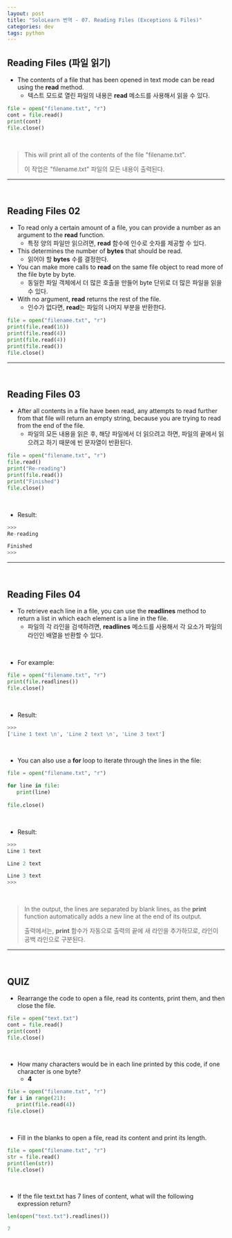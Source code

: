 ```yaml
---
layout: post
title: "SoloLearn 번역 - 07. Reading Files (Exceptions & Files)"
categories: dev
tags: python
---
```


## Reading Files (파일 읽기)

- The contents of a file that has been opened in text mode can be read using the **read** method.
  - 텍스트 모드로 열린 파일의 내용은 **read** 메소드를 사용해서 읽을 수 있다.

```python
file = open("filename.txt", "r")
cont = file.read()
print(cont)
file.close()
```

<br>

> This will print all of the contents of the file "filename.txt".
>
> 이 작업은 "filename.txt" 파일의 모든 내용이 출력된다.

------

<br>

## Reading Files 02

- To read only a certain amount of a file, you can provide a number as an argument to the **read** function.
  - 특정 양의 파일만 읽으려면, **read** 함수에 인수로 숫자를 제공할 수 있다.
- This determines the number of **bytes** that should be read.
  - 읽어야 할 **bytes** 수를 결정한다.
- You can make more calls to **read** on the same file object to read more of the file byte by byte.
  - 동일한 파일 객체에서 더 많은 호출을 만들어 byte 단위로 더 많은 파일을 읽을 수 있다.
- With no argument, **read** returns the rest of the file.
  - 인수가 없다면, **read**는 파일의 나머지 부분을 반환한다.

```python
file = open("filename.txt", "r")
print(file.read(16))
print(file.read(4))
print(file.read(4))
print(file.read())
file.close()
```

------

<br>

## Reading Files 03

- After all contents in a file have been read, any attempts to read further from that file will return an empty string, because you are trying to read from the end of the file.
  - 파일의 모든 내용을 읽은 후, 해당 파일에서 더 읽으려고 하면, 파일의 끝에서 읽으려고 하기 때문에 빈 문자열이 반환된다.

```python
file = open("filename.txt", "r")
file.read()
print("Re-reading")
print(file.read())
print("Finished")
file.close()
```

<br>

- Result:

```python
>>>
Re-reading

Finished
>>>
```

------

<br>

## Reading Files 04

- To retrieve each line in a file, you can use the **readlines** method to return a list in which each element is a line in the file.
  - 파일의 각 라인을 검색하려면, **readlines** 메소드를 사용해서 각 요소가 파일의 라인인 배열을 반환할 수 있다.

<br>

- For example:

```python
file = open("filename.txt", "r")
print(file.readlines())
file.close()
```

<br>

- Result:

```python
>>>
['Line 1 text \n', 'Line 2 text \n', 'Line 3 text']
```

<br>

- You can also use a **for** loop to iterate through the lines in the file:

```python
file = open("filename.txt", "r")

for line in file:
   print(line)
   
file.close()
```

<br>

- Result:

```python
>>>
Line 1 text

Line 2 text

Line 3 text
>>>
```

<br>

> In the output, the lines are separated by blank lines, as the **print** function automatically adds a new line at the end of its output.
>
> 출력에서는, **print** 함수가 자동으로 출력의 끝에 새 라인을 추가하므로, 라인이 공백 라인으로 구분된다.

------

<br>

## QUIZ

- Rearrange the code to open a file, read its contents, print them, and then close the file.

```python
file = open("text.txt")
cont = file.read()
print(cont)
file.close()
```

<br>

- How many characters would be in each line printed by this code, if one character is one byte?
  - **4**

```python
file = open("filename.txt", "r")
for i in range(21):
   print(file.read(4))
file.close()
```

<br>

- Fill in the blanks to open a file, read its content and print its length.

```python
file = open("filename.txt", "r")
str = file.read()
print(len(str))
file.close()
```

<br>

- If the file text.txt has 7 lines of content, what will the following expression return?

```python
len(open("text.txt").readlines())

7
```

<br>